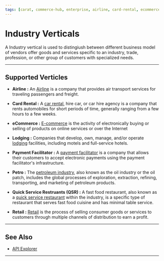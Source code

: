 ```yaml
---
tags: [carat, commerce-hub, enterprise, airline, card-rental, ecommerce, lodging, payment-facilitator, petro, quick-service-restaurants, retail]
---
```


# Industry Verticals

A Industry vertical is used to distingiush between different business model of vendors offer goods and services specific to an industry, trade, profession, or other group of customers with specialized needs.

---

## Supported Verticles

- **Airline :** An [Airline](?path=docs/Resources/Guides/Industry-Verticals/Airline.md) is a company that provides air transport services for traveling passengers and freight.

- **Card Rental :** A [car rental](?path=docs/Resources/Guides/Industry-Verticals/Car-Rental.md), hire car, or car hire agency is a company that rents automobiles for short periods of time, generally ranging from a few hours to a few weeks.

- **eCommerce :** [E-commerce](?path=docs/Resources/Guides/Industry-Verticals/eCommerce.md) is the activity of electronically buying or selling of products on online services or over the Internet

- **Lodging :** Companies that develop, own, manage, and/or operate [lodging](?path=docs/Resources/Guides/Industry-Verticals/Lodging.md) facilities, including motels and full-service hotels.

- **Payment Facilitator :** A [payment facilitator](?path=docs/Resources/Guides/Industry-Verticals/Payment-Faciliator.md) is a company that allows their customers to accept electronic payments using the payment facilitator's infrastructure.

- **Petro :** The [petroleum industry](?path=docs/Resources/Guides/Industry-Verticals/Petro.md), also known as the oil industry or the oil patch, includes the global processes of exploration, extraction, refining, transporting, and marketing of petroleum products. 

- **Quick Service Restruants (QSR) :** A fast food restaurant, also known as a [quick service restaurant](?path=docs/Resources/Guides/Industry-Verticals/QSR.md) within the industry, is a specific type of restaurant that serves fast food cuisine and has minimal table service.

- **Retail :** [Retail](?path=docs/Resources/Guides/Industry-Verticals/Retail.md) is the process of selling consumer goods or services to customers through multiple channels of distribution to earn a profit.

---

## See Also

- [API Explorer](../api/?type=post&path=/payments/v1/accounts/verification)

---